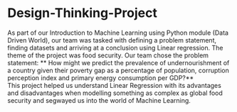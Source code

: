 # Design-Thinking-Project
As part of our Introduction to Machine Learning using Python module (Data Driven World), our team was tasked with defining a problem statement, finding datasets and arriving at a conclusion using Linear regression. The theme of the project was food security. Our team chose the problem statement: ** How might we predict the prevalence of undernourishment of a country given their poverty gap as a percentage of population, corruption perception index and primary energy consumption per GDP?**  
This project helped us understand Linear Regression with its advantages and disadvantages when modelling something as complex as global food security and segwayed us into the world of Machine Learning.
